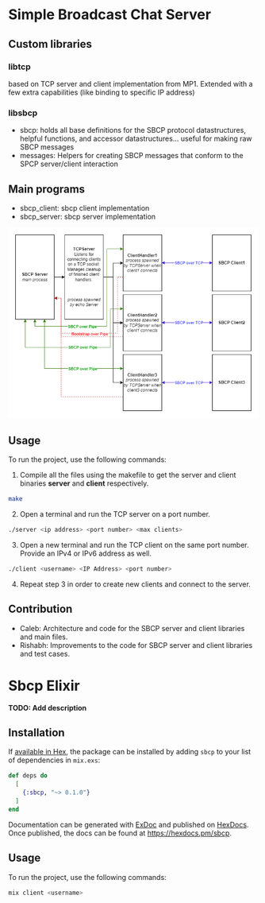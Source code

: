 # Simple Broadcast Chat Server

## Custom libraries

### libtcp
based on TCP server and client implementation from MP1. Extended with a few extra capabilities (like binding to specific IP address)

### libsbcp
- sbcp: holds all base definitions for the SBCP protocol datastructures, helpful functions, and accessor datastructures... useful for making raw SBCP messages
- messages: Helpers for creating SBCP messages that conform to the SPCP server/client interaction

## Main programs
- sbcp_client: sbcp client implementation
- sbcp_server: sbcp server implementation

![Architecture image](./mp2_ecen602.png)

## Usage
To run the project, use the following commands:
1. Compile all the files using the makefile to get the server and client binaries **server** and **client** respectively.
```bash
make
```
2. Open a terminal and run the TCP server on a port number.
```bash
./server <ip address> <port number> <max clients>
```
3. Open a new terminal and run the TCP client on the same port number. Provide an IPv4 or IPv6 address as well.
```bash
./client <username> <IP Address> <port number>
```
4. Repeat step 3 in order to create new clients and connect to the server.

## Contribution
- Caleb: Architecture and code for the SBCP server and client libraries and main files.
- Rishabh: Improvements to the code for SBCP server and client libraries and test cases.


# Sbcp Elixir

**TODO: Add description**

## Installation

If [available in Hex](https://hex.pm/docs/publish), the package can be installed
by adding `sbcp` to your list of dependencies in `mix.exs`:

```elixir
def deps do
  [
    {:sbcp, "~> 0.1.0"}
  ]
end
```

Documentation can be generated with [ExDoc](https://github.com/elixir-lang/ex_doc)
and published on [HexDocs](https://hexdocs.pm). Once published, the docs can
be found at <https://hexdocs.pm/sbcp>.

## Usage

To run the project, use the following commands:
```bash
mix client <username>
```

